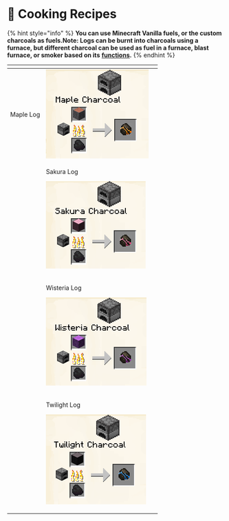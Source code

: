 # 📕 Cooking Recipes

{% hint style="info" %}
**You can use Minecraft Vanilla fuels, or the custom charcoals as fuels.Note: Logs can be burnt into charcoals using a furnace, but different charcoal can be used as fuel in a furnace, blast furnace, or smoker based on its** [**functions**](https://www.cubivalcraft.xyz/wiki/charcoalfunctions/)**.**
{% endhint %}

<table data-view="cards"><thead><tr><th></th><th></th><th></th></tr></thead><tbody><tr><td><p></p><p>Maple Log</p></td><td><img src="../../.gitbook/assets/image (12) (1) (1) (1) (1) (1) (1).png" alt="" data-size="original"></td><td></td></tr><tr><td></td><td><p>Sakura Log</p><p><img src="../../.gitbook/assets/image (121) (1).png" alt="" data-size="original"></p></td><td></td></tr><tr><td></td><td><p>Wisteria Log</p><p><img src="../../.gitbook/assets/image (146) (1).png" alt="" data-size="original"></p></td><td></td></tr><tr><td></td><td><p>Twilight Log</p><p><img src="../../.gitbook/assets/image (41).png" alt="" data-size="original"></p></td><td></td></tr></tbody></table>
